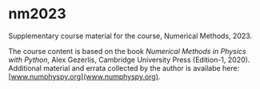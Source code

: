 # nm2023
Supplementary course material for the course, Numerical Methods, 2023. 

The course content is based on the book 
_Numerical Methods in Physics with Python_, Alex Gezerlis, Cambridge University Press (Edition-1, 2020).  
Additional material and errata collected by the author is availabe here: [www.numphyspy.org](www.numphyspy.org).     

